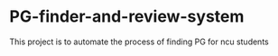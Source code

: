 # PG-finder-and-review-system
This project is to automate the process of finding PG for ncu students

